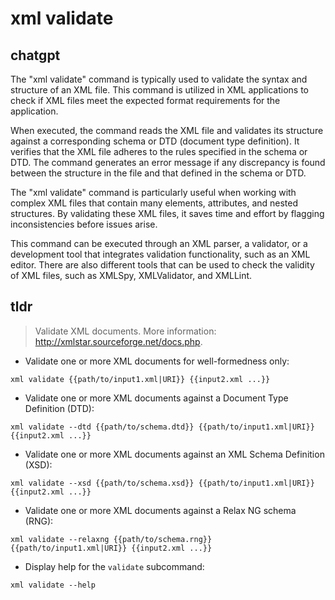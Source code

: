 # xml validate 
## chatgpt 
The "xml validate" command is typically used to validate the syntax and structure of an XML file. This command is utilized in XML applications to check if XML files meet the expected format requirements for the application.

When executed, the command reads the XML file and validates its structure against a corresponding schema or DTD (document type definition). It verifies that the XML file adheres to the rules specified in the schema or DTD. The command generates an error message if any discrepancy is found between the structure in the file and that defined in the schema or DTD.

The "xml validate" command is particularly useful when working with complex XML files that contain many elements, attributes, and nested structures. By validating these XML files, it saves time and effort by flagging inconsistencies before issues arise.

This command can be executed through an XML parser, a validator, or a development tool that integrates validation functionality, such as an XML editor. There are also different tools that can be used to check the validity of XML files, such as XMLSpy, XMLValidator, and XMLLint. 

## tldr 
 
> Validate XML documents.
> More information: <http://xmlstar.sourceforge.net/docs.php>.

- Validate one or more XML documents for well-formedness only:

`xml validate {{path/to/input1.xml|URI}} {{input2.xml ...}}`

- Validate one or more XML documents against a Document Type Definition (DTD):

`xml validate --dtd {{path/to/schema.dtd}} {{path/to/input1.xml|URI}} {{input2.xml ...}}`

- Validate one or more XML documents against an XML Schema Definition (XSD):

`xml validate --xsd {{path/to/schema.xsd}} {{path/to/input1.xml|URI}} {{input2.xml ...}}`

- Validate one or more XML documents against a Relax NG schema (RNG):

`xml validate --relaxng {{path/to/schema.rng}} {{path/to/input1.xml|URI}} {{input2.xml ...}}`

- Display help for the `validate` subcommand:

`xml validate --help`
